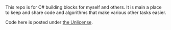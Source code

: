 This repo is for C# building blocks for myself and others.
It is main a place to keep and share code and algorithms that make various other tasks easier.

Code here is posted under [the Unlicense](https://unlicense.org/).

